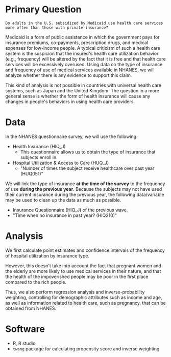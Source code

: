 # Primary Question

```
Do adults in the U.S. subsidized by Medicaid use health care services more often than those with private insurance?
```

Medicaid is a form of public assistance in which the government pays for insurance premiums, co-payments, prescription drugs, and medical expenses for low-income people. A typical criticism of such a health care system is the suspicion that the insured's health care utilization behavior (e.g., frequency) will be altered by the fact that it is free and that health care services will be excessively overused. Using data on the type of insurance and frequency of use of medical services available in NHANES, we will analyze whether there is any evidence to support this claim.

This kind of analysis is not possible in countries with universal health care systems, such as Japan and the United Kingdom. The question in a more general sense is whether the form of health insurance will cause any changes in people's behaviors in using health care providers. 

# Data

In the NHANES questionnaire survey, we will use the following:

 - Health Insurance (HIQ_J)
	 - This questionnaire allows us to obtain the type of insurance that subjects enroll in.
 - Hospital Utilization & Access to Care (HUQ_J)
	 - "Number of times the subject receive healthcare over past year (HUQ051)"

We will link the type of insurance **at the time of the survey** to the frequency of use **during the previous year**. Because the subjects may not have used their current insurance during the previous year, the following data/variable may be used to clean up the data as much as possible.

 - Insurance Questionnaire (HIQ_J) of the previous wave.
 - "Time when no insurance in past year? (HIQ210)"

# Analysis

We first calculate point estimates and confidence intervals of the frequency of hospital utilization by insurance type.

However, this doesn't take into account the fact that pregnant women and the elderly are more likely to use medical services in their nature, and that the health of the impoverished people may be poor in the first place compared to the rich people.

Thus, we also perform regression analysis and inverse-probability weighting, controlling for demographic attributes such as income and age, as well as information related to health care, such as pregnancy, that can be obtained from NHANES.

# Software

 - R, R studio
 - `twang` package for calculating propensity score and inverse weighting
